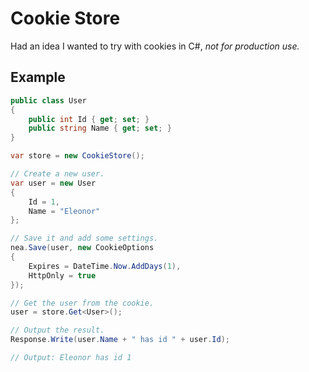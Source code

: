 # Cookie Store

Had an idea I wanted to try with cookies in C#, *not for production use.*

## Example

```c#
public class User
{
    public int Id { get; set; }
    public string Name { get; set; }
}

var store = new CookieStore();

// Create a new user.
var user = new User
{
    Id = 1,
    Name = "Eleonor"
};

// Save it and add some settings.
nea.Save(user, new CookieOptions
{
    Expires = DateTime.Now.AddDays(1),
    HttpOnly = true
});

// Get the user from the cookie.
user = store.Get<User>();

// Output the result.
Response.Write(user.Name + " has id " + user.Id);

// Output: Eleonor has id 1
```
